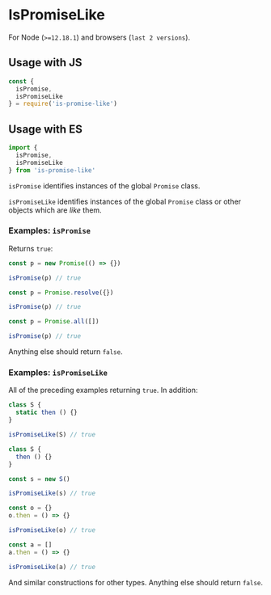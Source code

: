 # IsPromiseLike

For Node (`>=12.18.1`) and browsers (`last 2 versions`).

## Usage with JS
```javascript
const {
  isPromise,
  isPromiseLike
} = require('is-promise-like')
```

## Usage with ES
```javascript
import {
  isPromise,
  isPromiseLike
} from 'is-promise-like'
```

`isPromise` identifies instances of the global `Promise` class.

`isPromiseLike` identifies instances of the global `Promise` class or other objects which are _like_ them.

### Examples: `isPromise`

Returns `true`:

```javascript
const p = new Promise(() => {})

isPromise(p) // true
```
```javascript
const p = Promise.resolve({})

isPromise(p) // true
```
```javascript
const p = Promise.all([])

isPromise(p) // true
```

Anything else should return `false`.

### Examples: `isPromiseLike`

All of the preceding examples returning `true`. In addition:

```javascript
class S { 
  static then () {}
} 

isPromiseLike(S) // true
```
```javascript
class S { 
  then () {}
} 

const s = new S()

isPromiseLike(s) // true
```
```javascript
const o = {}
o.then = () => {}

isPromiseLike(o) // true
```
```javascript
const a = []
a.then = () => {}

isPromiseLike(a) // true
```
And similar constructions for other types. Anything else should return `false`.
